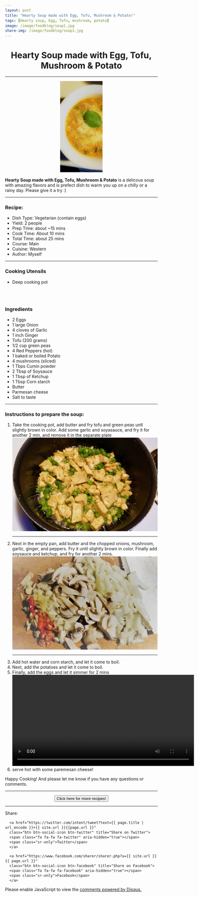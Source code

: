 ```yaml
---
layout: post
title: "Hearty Soup made with Egg, Tofu, Mushroom & Potato!"
tags: [Hearty soup, Egg, Tofu, mushroom, potato]
image: /image/foodblog/soup1.jpg
share-img: /image/foodblog/soup1.jpg
---
```


<center><h1> Hearty Soup made with Egg, Tofu, Mushroom & Potato </h1> </center>
<hr>
<center> <img src="/image/foodblog/soup1.jpg" width="auto" height="300"></center>

__Hearty Soup made with Egg, Tofu, Mushroom & Potato__  is a delicous soup with amazing flavors and is prefect dish to warm you up on a chilly or a rainy day.  Please give it a try :)
<hr>

<h3> Recipe: </h3>

<ul>
  <li> Dish Type: Vegetarian (contain eggs) </li>
  <li> Yield: 2 people </li>
  <li> Prep Time: about ~15 mins </li>
  <li> Cook Time: About 10 mins </li>
  <li> Total Time:  about 25 mins </li>
  <li> Course:  Main </li>
  <li> Cuisine: Western  </li>
  <li> Author: Myself</li>
</ul>
<hr>

<h3> Cooking Utensils </h3>
<ul>
    <li> Deep cooking pot </li>
</ul>

<code>
    <ins class="epn-placement" data-config-id="5d1c1b573b11ab5f8b750af4"></ins>
</code>

<h3> Ingredients</h3>

<ul>
    <li> 2 Eggs </li>
    <li> 1 large Onion </li>
    <li> 4 cloves of Garlic</li>
    <li> 1 inch Ginger</li>
    <li> Tofu (200 grams)</li>
    <li> 1/2 cup green peas</li>
    <li> 4 Red Peppers (hot) </li>
    <li> 1 baked or boiled Potato </li>
    <li> 4 mushrooms (sliced)</li>
    <li> 1 Tbps Cumin powder </li>
    <li> 2 Tbsp of Soysauce</li>
    <li> 1 Tbsp of Ketchup</li>
    <li> 1 Tbsp Corn starch</li>
    <li> Butter </li>
    <li> Parmesan cheese</li>
    <li> Salt to taste</li>
</ul>

<hr>

<h3> Instructions to prepare the soup:</h3>

<ol>
  <li> Take the cooking pot, add butter and fry tofu and green peas untl slightly brown in color. Add some garlic and soyasauce, and fry it for another 2 min, and remove it in the separate plate</li>
  <img src="/image/foodblog/soup3.jpg" width="auto" height="auto">
  <hr>
  <li> Next in the empty pan, add butter and the chopped onions, mushroom, garlic, ginger, and peppers. Fry it until slightly brown in color. Finally add soysauce and ketchup, and fry for another 2 mins.</li>
    <img src="/image/foodblog/soup2.jpg" width="auto" height="auto">
  <hr>
  <li> Add hot water and corn starch, and let it come to boil. </li>
  <li> Next, add the potatoes and let it come to boil. </li>
  <li> Finally, add the eggs and let it simmer for 2 mins </li>
  <center>
  <video width="auto" height="300" controls>
  <source src="/image/foodblog/soup4.mp4" type="video/mp4">
  Your browser does not support the video tag.
  </video>
  </center>
  <li> serve hot with some paremesan cheese! </li>
</ol>

<p> Happy Cooking! And please let me know if you have any questions or comments.</p>

<hr>
<center>
<form>
<input class="MyButton" type="button" value="Click here for more recipes!" onclick="window.location.href='https://avikarn.com/foodblog/'" />
</form>
</center>
<hr>


<!--- Sharing ----------------------------------->
<section id = "social-share-section">
  <span class="sr-only">Share: </span>

  
<!--- Share on Twitter -->
      <a href="https://twitter.com/intent/tweet?text={{ page.title | url_encode }}+{{ site.url }}{{page.url }}"
      class="btn btn-social-icon btn-twitter" title="Share on Twitter">
      <span class="fa fa-fw fa-twitter" aria-hidden="true"></span>
      <span class="sr-only">Twitter</span>
      </a>

<!--- Share on Facebook -->
      <a href="https://www.facebook.com/sharer/sharer.php?u={{ site.url }}{{ page.url }}"
      class="btn btn-social-icon btn-facebook" title="Share on Facebook">
      <span class="fa fa-fw fa-facebook" aria-hidden="true"></span>
      <span class="sr-only">Facebook</span>
      </a>
</section>

  
<div class="disqus-comments">
          
<div class="comments">
    <div id="disqus_thread"></div>
    <script type="text/javascript">
        var disqus_shortname = 'avikarn';
            var url_parts = window.location.href.split("?");
            url_parts = url_parts[0].split("#");
            disqus_url = url_parts[0];
            disqus_url = disqus_url.replace(/(\/)*$/, "/");
            disqus_url = disqus_url.replace(/https:\/\//, "http:\/\/");
            if (disqus_url.substr(-9) == "projects/") {
                disqus_url = disqus_url.substr(0, disqus_url.length - 1);
            }

        (function() {
            var dsq = document.createElement('script'); dsq.type = 'text/javascript'; dsq.async = true;
            dsq.src = '//' + disqus_shortname + '.disqus.com/embed.js';
            (document.getElementsByTagName('head')[0] || document.getElementsByTagName('body')[0]).appendChild(dsq);
        })();
  </script>
    <noscript>Please enable JavaScript to view the <a href="https://disqus.com/?ref_noscript">comments powered by Disqus.</a></noscript>
  </div>
</div>

<!-- Global site tag (gtag.js) - Google Analytics -->
<script async src="https://www.googletagmanager.com/gtag/js?id=UA-123359651-1"></script>
<script>
  window.dataLayer = window.dataLayer || [];
  function gtag(){dataLayer.push(arguments);}
  gtag('js', new Date());
  gtag('config', 'UA-123359651-1');
</script>

<script async src="//pagead2.googlesyndication.com/pagead/js/adsbygoogle.js"></script>
<script>
  (adsbygoogle = window.adsbygoogle || []).push({
    google_ad_client: "ca-pub-5126027065024936",
    enable_page_level_ads: true
  });
</script>



